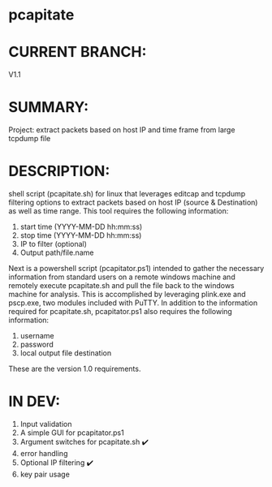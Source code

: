 # pcapitate
CURRENT BRANCH:
===============
V1.1

SUMMARY:
========
Project: extract packets based on host IP and time frame from large tcpdump file

DESCRIPTION:
============
shell script (pcapitate.sh) for linux that leverages editcap and tcpdump filtering options to extract packets based on host IP (source & Destination) as well as time range. This tool requires the following information:
1. start time (YYYY-MM-DD hh:mm:ss)
2. stop time (YYYY-MM-DD hh:mm:ss)
3. IP to filter (optional)
4. Output path/file.name

Next is a powershell script (pcapitator.ps1) intended to gather the necessary information from standard users on a remote windows machine and remotely execute pcapitate.sh and pull the file back to the windows machine for analysis. This is accomplished by leveraging plink.exe and pscp.exe, two modules included with PuTTY. In addition to the information required for pcapitate.sh, pcapitator.ps1 also requires the following information:
1. username
2. password
3. local output file destination

These are the version 1.0 requirements.

IN DEV:
=======
1. Input validation
2. A simple GUI for pcapitator.ps1
3. Argument switches for pcapitate.sh :heavy_check_mark:
4. error handling
5. Optional IP filtering :heavy_check_mark:
6. key pair usage
